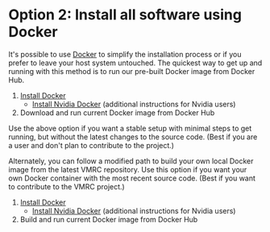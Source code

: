 # Option 2: Install all software using Docker #

It's possible to use [Docker](https://www.docker.com/) to simplify the installation process or if you prefer to leave your host system untouched. The quickest way to get up and running with this method is to run our pre-built Docker image from Docker Hub.

1. [Install Docker](https://bitbucket.org/osrf/vmrc/wiki/tutorials/installDocker)
    * [Install Nvidia Docker](https://bitbucket.org/osrf/vmrc/wiki/tutorials/installNvidiaDocker) (additional instructions for Nvidia users)
1. Download and run current Docker image from Docker Hub

Use the above option if you want a stable setup with minimal steps to get running, but without the latest changes to the source code. (Best if you are a user and don't plan to contribute to the project.)

Alternately, you can follow a modified path to build your own local Docker image from the latest VMRC repository. Use this option if you want your own Docker container with the most recent source code. (Best if you want to contribute to the VMRC project.)

1. [Install Docker](https://bitbucket.org/osrf/vmrc/wiki/tutorials/installDocker)
    * [Install Nvidia Docker](https://bitbucket.org/osrf/vmrc/wiki/tutorials/installNvidiaDocker) (additional instructions for Nvidia users)
1. Build and run current Docker image from Docker Hub